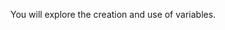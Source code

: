 <!--bl
    (filemeta
        (title "Variables and Operations")
    )
/bl-->

You will explore the creation and use of variables.
<!--bl
    (section "./declaration.md")
    (section "./assignment.md")
    (section "./methodCall.md")
    (section "./exposingValues.md")
/bl-->